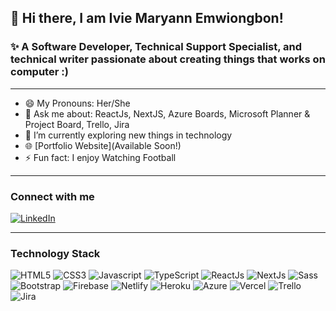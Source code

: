 ## 👋 Hi there, I am Ivie Maryann Emwiongbon!
### ✨ A Software Developer, Technical Support Specialist, and technical writer passionate about creating things that works on computer :)

---

- 😄 My Pronouns: Her/She   
- 💬 Ask me about: ReactJs, NextJS, Azure Boards, Microsoft Planner & Project Board, Trello, Jira
- 🌱 I’m currently exploring new things in technology
- 🌐 [Portfolio Website](Available Soon!)
- ⚡ Fun fact: I enjoy Watching Football

---
### Connect with me
[![LinkedIn](https://img.shields.io/badge/LinkedIn-0077B5?style=for-the-badge&logo=linkedin&logoColor=white)](www.linkedin.com/in/ivie-maryann-emwiongbon)

---
### Technology Stack
![HTML5](https://img.shields.io/badge/HTML5-E34F26?style=for-the-badge&logo=html5&logoColor=white)
![CSS3](https://img.shields.io/badge/CSS3-1572B6?style=for-the-badge&logo=css3&logoColor=white)
![Javascript](https://img.shields.io/badge/JavaScript-323330?style=for-the-badge&logo=javascript&logoColor=F7DF1E)
![TypeScript](https://img.shields.io/badge/TypeScript-007ACC?style=for-the-badge&logo=typescript&logoColor=white)
![ReactJs](https://img.shields.io/badge/React-20232A?style=for-the-badge&logo=react&logoColor=61DAFB)
![NextJs](https://img.shields.io/badge/next.js-000000?style=for-the-badge&logo=next.js&logoColor=white)
![Sass](https://img.shields.io/badge/Sass-CC6699?style=for-the-badge&logo=sass&logoColor=white)
![Bootstrap](https://img.shields.io/badge/Bootstrap-563D7C?style=for-the-badge&logo=bootstrap&logoColor=white)
![Firebase](https://img.shields.io/badge/firebase-ffca28?style=for-the-badge&logo=firebase&logoColor=white)
![Netlify](https://img.shields.io/badge/Netlify-00C7B7?style=for-the-badge&logo=netlify&logoColor=white)
![Heroku](https://img.shields.io/badge/Heroku-430098?style=for-the-badge&logo=heroku&logoColor=white)
![Azure](https://img.shields.io/badge/-AZURE-blue)
![Vercel](https://img.shields.io/badge/-VERCEL-blueviolet)
![Trello](https://img.shields.io/badge/-TRELLO-ff69b4)
![Jira](https://img.shields.io/badge/-JIRA-critical)


